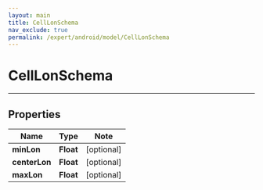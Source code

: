 ```yaml
---
layout: main
title: CellLonSchema
nav_exclude: true
permalink: /expert/android/model/CellLonSchema
---
```


# CellLonSchema

---

## Properties

Name | Type | Note
---- | ---- | ----
**minLon** | **Float** | [optional] 
**centerLon** | **Float** | [optional] 
**maxLon** | **Float** | [optional] 

